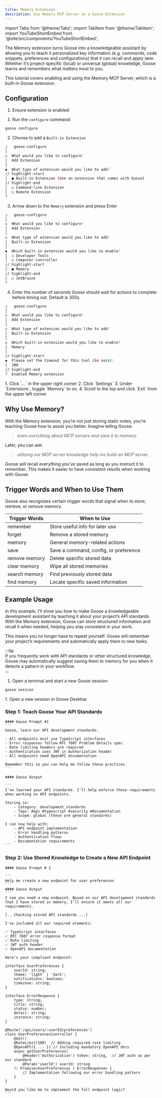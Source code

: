 ```yaml
---
title: Memory Extension
description: Use Memory MCP Server as a Goose Extension
---
```


import Tabs from '@theme/Tabs';
import TabItem from '@theme/TabItem';
import YouTubeShortEmbed from '@site/src/components/YouTubeShortEmbed';

<YouTubeShortEmbed videoUrl="https://youtube.com/embed/BZ0yrSLXQwk" />

The Memory extension turns Goose into a knowledgeable assistant by allowing you to teach it personalized key information (e.g. commands, code snippets, preferences and configurations) that it can recall and apply later. Whether it’s project-specific (local) or universal (global) knowledge, Goose learns and remembers what matters most to you.

This tutorial covers enabling and using the Memory MCP Server, which is a built-in Goose extension.  

## Configuration

1. Ensure extension is enabled:

<Tabs groupId="interface">
  <TabItem value="cli" label="Goose CLI" default>

  1. Run the `configure` command:
  ```sh
  goose configure
  ```

  2. Choose to add a `Built-in Extension`
  ```sh
  ┌   goose-configure 
  │
  ◇  What would you like to configure?
  │  Add Extension 
  │
  ◆  What type of extension would you like to add?
  // highlight-start    
  │  ● Built-in Extension (Use an extension that comes with Goose)
  // highlight-end  
  │  ○ Command-line Extension 
  │  ○ Remote Extension 
  └  
  ```

  3. Arrow down to the `Memory` extension and press Enter
  ```sh
  ┌   goose-configure 
  │
  ◇  What would you like to configure?
  │  Add Extension 
  │
  ◇  What type of extension would you like to add?
  │  Built-in Extension 
  │
  ◆  Which built-in extension would you like to enable?
  │  ○ Developer Tools 
  │  ○ Computer Controller 
  // highlight-start
  │  ● Memory 
  // highlight-end
  |  ○ JetBrains
  └  
  ```

  4. Enter the number of seconds Goose should wait for actions to complete before timing out. Default is 300s

  ```sh
  ┌   goose-configure 
  │
  ◇  What would you like to configure?
  │  Add Extension 
  │
  ◇  What type of extension would you like to add?
  │  Built-in Extension 
  │
  ◇  Which built-in extension would you like to enable?
  │  Memory 
  │
  // highlight-start
  ◆  Please set the timeout for this tool (in secs):
  │  300
  // highlight-end
  └  Enabled Memory extension
  ```  
  </TabItem>
  <TabItem value="ui" label="Goose Desktop">
  1. Click `...` in the upper right corner
  2. Click `Settings`
  3. Under `Extensions`, toggle `Memory` to on.
  4. Scroll to the top and click `Exit` from the upper left corner
  </TabItem>
</Tabs>

## Why Use Memory?  
With the Memory extension, you’re not just storing static notes, you’re teaching Goose how to assist you better. Imagine telling Goose:  

> _learn everything about MCP servers and save it to memory._

Later, you can ask:
> _utilizing our MCP server knowledge help me build an MCP server._ 

Goose will recall everything you’ve saved as long as you instruct it to remember. This makes it easier to have consistent results when working with Goose.

## Trigger Words and When to Use Them
Goose also recognizes certain trigger words that signal when to store, retrieve, or remove memory.

| **Trigger Words**   | **When to Use** |
|---------------------|----------------|
| remember            | Store useful info for later use |
| forget           | Remove a stored memory |
| memory           | General memory-related actions |
| save             | Save a command, config, or preference |
| remove memory    | Delete specific stored data |
| clear memory     | Wipe all stored memories |
| search memory    | Find previously stored data |
| find memory      | Locate specific saved information |

## Example Usage

In this example, I’ll show you how to make Goose a knowledgeable development assistant by teaching it about your project’s API standards. With the Memory extension, Goose can store structured information and recall it when needed, helping you stay consistent in your work.

This means you no longer have to repeat yourself. Goose will remember your project’s requirements and automatically apply them to new tasks.

:::tip  
If you frequently work with API standards or other structured knowledge, Goose may automatically suggest saving them to memory for you when it detects a pattern in your workflow.  
:::

<Tabs groupId="interface">
  <TabItem value="cli" label="Goose CLI" default>

  1. Open a terminal and start a new Goose session:

  ```sh
  goose session
  ```

  </TabItem>
  <TabItem value="ui" label="Goose Desktop">
   1. Open a new session in Goose Desktop
  </TabItem>
</Tabs>

### Step 1: Teach Goose Your API Standards
    #### Goose Prompt #1
    ```
    Goose, learn our API development standards:

    - All endpoints must use TypeScript interfaces
    - Error responses follow RFC 7807 Problem Details spec
    - Rate limiting headers are required
    - Authentication uses JWT in Authorization header
    - All endpoints need OpenAPI documentation

    Remember this so you can help me follow these practices.
    ```

    #### Goose Output

    ```
    I've learned your API standards. I'll help enforce these requirements when working on API endpoints.

    Storing in:
        - Category: development_standards
        - Tags: #api #typescript #security #documentation
        - Scope: global (these are general standards)

    I can now help with:
        - API endpoint implementation
        - Error handling patterns
        - Authentication flows
        - Documentation requirements
    ```
### Step 2: Use Stored Knowledge to Create a New API Endpoint
    #### Goose Prompt # 2

    ```
    Help me create a new endpoint for user preferences
    ```
    #### Goose Output
    ```
    I see you need a new endpoint. Based on our API development standards that I have stored in memory, I'll ensure it meets all our requirements.

    [.. Checking stored API standards ...]

    I've included all our required elements:
    
    ✅ TypeScript interfaces
    ✅ RFC 7807 error response format
    ✅ Rate limiting
    ✅ JWT auth header
    ✅ OpenAPI documentation

    Here's your compliant endpoint:

    interface UserPreferences {
        userId: string;
        theme: 'light' | 'dark';
        notifications: boolean;
        timezone: string;
    }

    interface ErrorResponse { 
        type: string;
        title: string;
        status: number;
        detail: string;
        instance: string;
    }

    @Route('/api/users/:userId/preferences')
    class UserPreferencesController {
        @Get()
        @RateLimit(100)  // Adding required rate limiting
        @OpenAPI({ ... }) // Including mandatory OpenAPI docs
        async getUserPreferences(
            @Header('Authorization') token: string,  // JWT auth as per our standard
            @Param('userId') userId: string
        ): Promise<UserPreferences | ErrorResponse> {
            // Implementation following our error handling pattern
        }
    }

    Would you like me to implement the full endpoint logic?
    ```